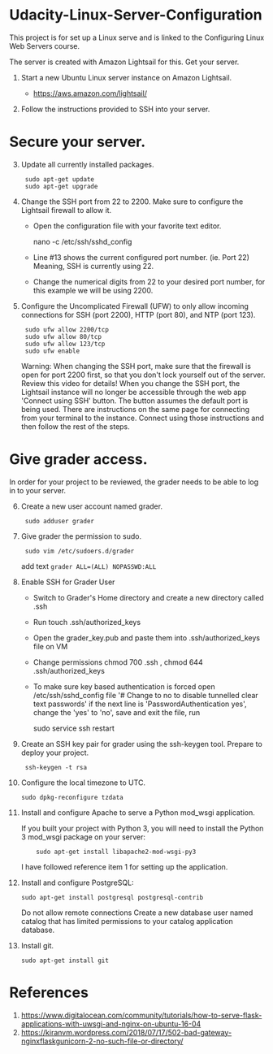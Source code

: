 # Udacity-Linux-Server-Configuration
This project is for set up a Linux serve and is linked to the Configuring Linux Web Servers course. 

The server is created with Amazon Lightsail for this. 
Get your server.

1. Start a new Ubuntu Linux server instance on Amazon Lightsail. 
	- https://aws.amazon.com/lightsail/
		
2. Follow the instructions provided to SSH into your server. 

# Secure your server.

3. Update all currently installed packages.

	 	sudo apt-get update
	 	sudo apt-get upgrade
	 
4. Change the SSH port from 22 to 2200. Make sure to configure the Lightsail firewall to allow it.

	- Open the configuration file with your favorite text editor.
		
		nano -c /etc/ssh/sshd_config	

	- Line #13 shows the current configured port number. (ie. Port 22) Meaning, SSH is currently using 22.
	- Change the numerical digits from 22 to your desired port number, for this example we will be using 2200.

5. Configure the Uncomplicated Firewall (UFW) to only allow incoming connections for SSH (port 2200), HTTP (port 80), and NTP (port 123).
		
		sudo ufw allow 2200/tcp
		sudo ufw allow 80/tcp
		sudo ufw allow 123/tcp
		sudo ufw enable
   
	 Warning: When changing the SSH port, make sure that the firewall is open for port 2200 first, so that you don't lock yourself out of the server. Review this video for details! When you change the SSH port, the Lightsail instance will no longer be accessible through the web app 'Connect using SSH' button. The button assumes the default port is being used. There are instructions on the same page for connecting from your terminal to the instance. Connect using those instructions and then follow the rest of the steps.

# Give grader access.

In order for your project to be reviewed, the grader needs to be able to log in to your server.

6. Create a new user account named grader.
	
		sudo adduser grader

7. Give grader the permission to sudo.

		sudo vim /etc/sudoers.d/grader
   add text `grader ALL=(ALL) NOPASSWD:ALL`

8. Enable SSH for Grader User
	- Switch to Grader's Home directory and create a new directory called .ssh
	- Run touch .ssh/authorized_keys
	- Open the grader_key.pub and paste them into .ssh/authorized_keys file on VM
	- Change permissions chmod 700 .ssh , chmod 644 .ssh/authorized_keys
	- To make sure key based authentication is forced open /etc/ssh/sshd_config file '# Change to no to disable tunnelled clear text passwords' if the next line is 'PasswordAuthentication yes', change the 'yes' to 'no', save and exit the file, run 
	
		sudo service ssh restart

9. Create an SSH key pair for grader using the ssh-keygen tool. Prepare to deploy your project.
		
		ssh-keygen -t rsa

10. Configure the local timezone to UTC.

		sudo dpkg-reconfigure tzdata
		
11. Install and configure Apache to serve a Python mod_wsgi application.
		
    If you built your project with Python 3, you will need to install the Python 3 mod_wsgi package on your server: 
    
    		sudo apt-get install libapache2-mod-wsgi-py3

    I have followed reference item 1 for setting up the application.
12. Install and configure PostgreSQL:

		sudo apt-get install postgresql postgresql-contrib
	
    Do not allow remote connections
    Create a new database user named catalog that has limited permissions to your catalog application database.

13. Install git.

		sudo apt-get install git

# References
1. https://www.digitalocean.com/community/tutorials/how-to-serve-flask-applications-with-uwsgi-and-nginx-on-ubuntu-16-04
2. https://kiranvm.wordpress.com/2018/07/17/502-bad-gateway-nginxflaskgunicorn-2-no-such-file-or-directory/


